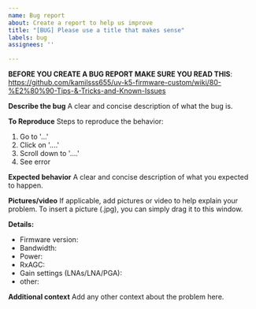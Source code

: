 ```yaml
---
name: Bug report
about: Create a report to help us improve
title: "[BUG] Please use a title that makes sense"
labels: bug
assignees: ''

---
```


**BEFORE YOU CREATE A BUG REPORT MAKE SURE YOU READ THIS**:
https://github.com/kamilsss655/uv-k5-firmware-custom/wiki/80-%E2%80%90-Tips-&-Tricks-and-Known-Issues

**Describe the bug**
A clear and concise description of what the bug is.

**To Reproduce**
Steps to reproduce the behavior:
1. Go to '...'
2. Click on '....'
3. Scroll down to '....'
4. See error

**Expected behavior**
A clear and concise description of what you expected to happen.

**Pictures/video**
If applicable, add pictures or video to help explain your problem.
To insert a picture (.jpg), you can simply drag it to this window.

**Details:**
- Firmware version:
- Bandwidth:
- Power: 
- RxAGC: 
- Gain settings (LNAs/LNA/PGA): 
- other:

**Additional context**
Add any other context about the problem here.
